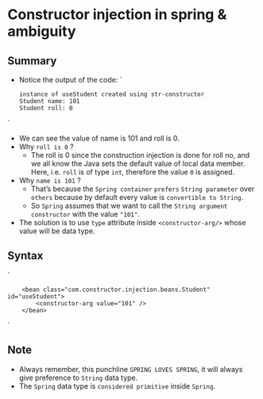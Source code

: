 # Constructor injection in spring & ambiguity

## Summary
- Notice the output of the code: 
`

      instance of useStudent created using str-constructor
      Student name: 101
      Student roll: 0
`
- We can see the value of name is 101 and roll is 0.
- Why `roll is 0` ?
  - The roll is 0 since the construction injection is done for roll no, and we all know the Java sets the default value of local data member. Here, i.e. `roll` is of type `int`, therefore the value `0` is assigned.
- Why `name is 101` ?
    - That’s because the `Spring container` `prefers` `String parameter` over `others` because by  default every value is `convertible to String`. 
    - So `Spring` assumes that we want to call the `String argument constructor` with the value `"101"`.
- The solution is to use `type` attribute inside `<constructor-arg/>` whose value will be data type.
## Syntax
`

        <bean class="com.constructor.injection.beans.Student" id="useStudent">
            <constructor-arg value="101" />
        </bean>

`

## Note
- Always remember, this punchline `SPRING LOVES SPRING`, it will always give preference to `String` data type.
- The `Spring` data type is `considered primitive` inside `Spring`.